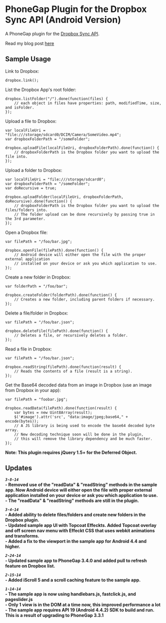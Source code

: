 # PhoneGap Plugin for the Dropbox Sync API (Android Version) #

A PhoneGap plugin for the [Dropbox Sync API](https://www.dropbox.com/developers/sync).

Read my blog post [here](http://rossmartindev.blogspot.com/2013/08/phonegap-plugin-for-dropbox-sync-api.html)

Sample Usage
-----------
Link to Dropbox:

```
dropbox.link();
```

List the Dropbox App's root folder:
```
dropbox.listFolder("/").done(function(files) {
    // each object in files have properties: path, modifiedTime, size, and isFolder.
});
```

Upload a file to Dropbox:
```
var localFileUri = "file:///storage/sdcard0/DCIM/Camera/SomeVideo.mp4";
var dropboxFolderPath = "/someFolder";

dropbox.uploadFile(localFileUri, dropboxFolderPath).done(function() {
    // dropboxFolderPath is the Dropbox folder you want to upload the file into.
});
```

Upload a folder to Dropbox:
```
var localFileUri = "file:///storage/sdcard0";
var dropboxFolderPath = "/someFolder";
var doRecursive = true;

dropbox.uploadFolder(localFileUri, dropboxFolderPath, doRecursive).done(function() {
    // dropboxFolderPath is the Dropbox folder you want to upload the files/folders into.
    // The folder upload can be done recursively by passing true in the 3rd parameter.
});
```

Open a Dropbox file:
```
var filePath = "/foo/bar.jpg";

dropbox.openFile(filePath).done(function() {
    // Android device will either open the file with the proper external application
    // installed on your device or ask you which application to use.
});
```

Create a new folder in Dropbox:
```
var folderPath = "/foo/bar";

dropbox.createFolder(folderPath).done(function() {
    // Creates a new folder, including parent folders if necessary.
});
```

Delete a file/folder in Dropbox:
```
var filePath = "/foo/bar.json";

dropbox.deleteFile(filePath).done(function() {
    // Deletes a file, or recursively deletes a folder.
});
```

Read a file in Dropbox:
```
var filePath = "/foo/bar.json";

dropbox.readString(filePath).done(function(result) {
    // Reads the contents of a file (result is a string).
});
```

Get the Base64 decoded data from an image in Dropbox
(use an image from Dropbox in your app):
```
var filePath = "foobar.jpg";

dropbox.readData(filePath).done(function(result) {
    var bytes = new Uint8Array(result);
    $('#image').attr('src', "data:image/jpeg;base64," + encode(bytes));
    // A JS library is being used to encode the base64 decoded byte array.
    // New decoding technique soon will be done in the plugin, 
    // this will remove the library dependency and be much faster.
});
```

__Note: This plugin requires jQuery 1.5+ for the Deferred Object.__

Updates
-----------
***```3-8-14```***<br>**- Removed use of the "readData" & "readString" methods in the sample app.  Now Android device will either open the file with proper external application installed on your device or ask you which application to use.**<br>
**- The "readData" & "readString" methods are still in the plugin.**<br>

***```3-4-14```***<br>**- Added ability to delete files/folders and create new folders in the Dropbox plugin.**<br>
**- Updated sample app UI with Topcoat Effeckts.  Added Topcoat overlay and off screen nav menu with Effeckt CSS that uses webkit animations and transforms.**<br>
**- Added a fix to the viewport in the sample app for Android 4.4 and higher.**

***```2-24-14```***<br>**- Updated sample app to PhoneGap 3.4.0 and added pull to refresh feature on Dropbox list.**

***```2-15-14```***<br>**- Added iScroll 5 and a scroll caching feature to the sample app.**
 
 ***```1-14-14```***<br>**- The sample app is now using handlebars.js, fastclick.js, and pageslider.js**<br>
**- Only 1 view is in the DOM at a time now, this improved performance a lot**<br>
**- The sample app requires API 19 (Android 4.4.2) SDK to build and run.  This is a result of upgrading to PhoneGap 3.3.1**
